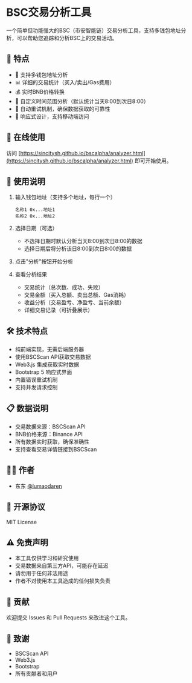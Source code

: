 # BSC交易分析工具

一个简单但功能强大的BSC（币安智能链）交易分析工具，支持多钱包地址分析，可以帮助您追踪和分析BSC上的交易活动。

## 🌟 特点

- 💼 支持多钱包地址分析
- 📊 详细的交易统计（买入/卖出/Gas费用）
- 💰 实时BNB价格转换
- 📅 自定义时间范围分析（默认统计当天8:00到次日8:00）
- 🔄 自动重试机制，确保数据获取的可靠性
- 📱 响应式设计，支持移动端访问

## 🚀 在线使用

访问 [https://sincitysh.github.io/bscalpha/analyzer.html](https://sincitysh.github.io/bscalpha/analyzer.html) 即可开始使用。

## 📝 使用说明

1. 输入钱包地址（支持多个地址，每行一个）
   ```
   名称1 0x...地址1
   名称2 0x...地址2
   ```

2. 选择日期（可选）
   - 不选择日期时默认分析当天8:00到次日8:00的数据
   - 选择日期后将分析该日8:00到次日8:00的数据

3. 点击"分析"按钮开始分析

4. 查看分析结果
   - 交易统计（总次数、成功、失败）
   - 交易金额（买入总额、卖出总额、Gas消耗）
   - 收益分析（交易盈亏、净盈亏、当前余额）
   - 详细交易记录（可折叠展示）

## 🛠️ 技术特点

- 纯前端实现，无需后端服务器
- 使用BSCScan API获取交易数据
- Web3.js 集成获取实时数据
- Bootstrap 5 响应式界面
- 内置错误重试机制
- 支持并发请求控制

## 📋 数据说明

- 交易数据来源：BSCScan API
- BNB价格来源：Binance API
- 所有数据实时获取，确保准确性
- 支持查看交易详情链接到BSCScan

## 👨‍💻 作者

- 东东 [@lumaodaren](https://x.com/lumaodaren)

## 📄 开源协议

MIT License

## ⚠️ 免责声明

- 本工具仅供学习和研究使用
- 交易数据来自第三方API，可能存在延迟
- 请勿用于任何非法用途
- 作者不对使用本工具造成的任何损失负责

## 🤝 贡献

欢迎提交 Issues 和 Pull Requests 来改进这个工具。

## 🙏 致谢

- BSCScan API
- Web3.js
- Bootstrap
- 所有贡献者和用户 
